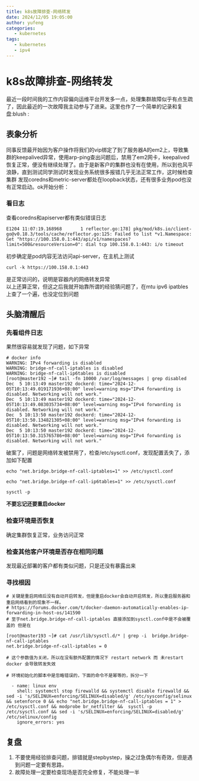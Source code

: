 ```yaml
---
title: k8s故障排查-网络转发
date: 2024/12/05 19:05:00
author: yufeng
categories:
   - kubernetes
tags:
   - kubernetes
   - ipv4
---
```

# k8s故障排查-网络转发
最近一段时间我的工作内容偏向运维平台开发多一点，处理集群故障似乎有点生疏了，因此最近的一次故障我主动参与了进来。这里也作了一个简单的记录和复盘:blush
:
## 表象分析
同事反馈最开始因为客户操作将我们的vip绑定了到了服务器A的em2上，导致集群的keepalived异常，使用arp-ping查出问题后，禁用了em2网卡，keepalived
恢复正常，便没有继续处理了。由于是新客户的集群也没有在使用，所以到也风平浪静，直到测试同学测试时发现业务系统很多报错几乎无法正常工作，这时候检查集群
发现coredns和metric-server都处在loopback状态，还有很多业务pod也没有正常启动。ok开始分析：   
### 看日志
查看coredns和apiserver都有类似错误日志
```
E1204 11:07:19.168968       1 reflector.go:178] pkg/mod/k8s.io/client-go@v0.18.3/tools/cache/reflector.go:125: Failed to list *v1.Namespace: Get "https://100.158.0.1:443/api/v1/namespaces?limit=500&resourceVersion=0": dial tcp 100.158.0.1:443: i/o timeout
```
初步确定是pod内容无法访问api-server，在主机上测试
```
curl -k https://100.158.0.1:443
```
是正常访问的，说明是容器内的网络转发异常   
以上还算正常，但这之后我就开始靠所谓的经验猜问题了，在mtu ipv6 ipatbles上查了一个遍，也没定位到问题
## 头脑清醒后
### 先看组件日志
果然很容易就发现了问题，如下异常
```shell
# docker info
WARNING: IPv4 forwarding is disabled
WARNING: bridge-nf-call-iptables is disabled
WARNING: bridge-nf-call-ip6tables is disabled 
[root@master192 ~]# tail -fn 10000 /var/log/messages | grep disabled
Dec  5 10:13:49 master192 dockerd: time="2024-12-05T10:13:49.019171936+08:00" level=warning msg="IPv4 forwarding is disabled. Networking will not work."
Dec  5 10:13:49 master192 dockerd: time="2024-12-05T10:13:49.083035734+08:00" level=warning msg="IPv4 forwarding is disabled. Networking will not work."
Dec  5 10:13:50 master192 dockerd: time="2024-12-05T10:13:50.134821305+08:00" level=warning msg="IPv4 forwarding is disabled. Networking will not work."
Dec  5 10:13:50 master192 dockerd: time="2024-12-05T10:13:50.315765786+08:00" level=warning msg="IPv4 forwarding is disabled. Networking will not work."
```
破案了，问题是网络转发被禁用了，检查/etc/sysctl.conf，发现配置丢失了，添加如下配置
```shell
echo "net.bridge.bridge-nf-call-iptables=1" >> /etc/sysctl.conf

echo "net.bridge.bridge-nf-call-ip6tables=1" >> /etc/sysctl.conf

sysctl -p

```
**不要忘记还要重启docker**
### 检查环境是否恢复
确定集群恢复正常，业务访问正常
### 检查其他客户环境是否存在相同问题
发现最近部署的客户都有类似问题，只是还没有暴露出来 
### 寻找根因
```shell
# 关键是重启网络后没有自动开启转发，但是重启docker会自动开启转发，所以重启服务器和重启网络看到的现象不一样。
# https://forums.docker.com/t/docker-daemon-automatically-enables-ip-forwarding-in-host-os/141590
# 至于net.bridge.bridge-nf-call-iptables 直接添加到sysctl.conf中是不会被覆盖的 但是在

[root@master193 ~]# cat /usr/lib/sysctl.d/* | grep -i  bridge.bridge-nf-call-iptables
net.bridge.bridge-nf-call-iptables = 0

# 这个参数值为关闭，所以在没有额外配置的情况下 restart network 而 未restart docker 会导致转发失效

# 环境初始化的脚本中是忽略错误的，下面的命令不是幂等的，拆分一下

  - name: linux env
    shell: systemctl stop firewalld && systemctl disable firewalld && sed -i 's/SELINUX=enforcing/SELINUX=disabled/g' /etc/sysconfig/selinux && setenforce 0 && echo "net.bridge.bridge-nf-call-iptables = 1" > /etc/sysctl.conf && modprobe br_netfilter &&  sysctl -p /etc/sysctl.conf && sed -i 's/SELINUX=enforcing/SELINUX=disabled/g' /etc/selinux/config
    ignore_errors: yes
```
## 复盘
1. 不要使用经验排查问题，排错就是stepbystep，操之过急偶尔有奇效，但是遇到问题一定要有思路，
2. 故障处理一定要检查现场是否完全修复，不能处理一半


